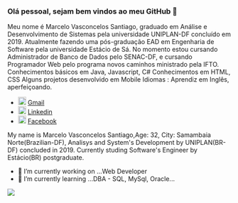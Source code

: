 ### Olá pessoal, sejam bem vindos ao meu GitHub 👋


  Meu nome é Marcelo Vasconcelos Santiago, graduado em Análise e Desenvolvimento de Sistemas pela universidade UNIPLAN-DF concluído em 2019. 
  Atualmente fazendo uma pós-graduação EAD em Engenharia de Software pela universidade Estácio de Sá.
  No momento estou cursando Administrador de Banco de Dados pelo SENAC-DF, e cursando Programador Web pelo programa novos caminhos ministrado pela IFTO.
  Conhecimentos básicos em Java, Javascript, C#
  Conhecimentos em HTML, CSS
  Alguns projetos desenvolvido em Mobile
  Idiomas : Aprendiz em Inglês, aperfeiçoando.
  
<ul>
  <li>
    <img src="https://img.icons8.com/doodle/48/000000/email--v1.png" width="18" alt="email"/>
    <a href="mailto:marcelosantiagok@gmail.com" target="_blank">Gmail</a>
  </li>
  <li>
    <img src="https://img.icons8.com/doodle/48/000000/linkedin--v2.png" width="18" alt="linkedin"/>
    <a href="https://www.linkedin.com/in/marcelo-santiago-b94491160" target="_blank">Linkedin</a>
  </li>
  <li>
    <img src="https://img.icons8.com/doodle/48/000000/facebook-new.png" width="18" alt="facebook"/>            
    <a href="https://www.facebook.com/marcelosantiagok/" ttarget="_blank">Facebook</a>
  </li>                                                                                                        

</ul>


My name is Marcelo Vasconcelos Santiago,Age: 32, City: Samambaia Norte(Brazilian-DF), Analisys and System's Development by UNIPLAN(BR-DF) concluded in 2019. Currently studing Software's Engineer by Estácio(BR) postgraduate.
- 🔭 I’m currently working on ...Web Developer 
- 🌱 I’m currently learning ...DBA - SQL, MySql, Oracle...

![](https://github-readme-stats.vercel.app/api?username=marcelosantiagok)



